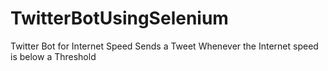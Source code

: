# TwitterBotUsingSelenium
Twitter Bot for Internet Speed 
Sends a Tweet Whenever the Internet speed is below a Threshold
